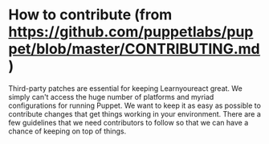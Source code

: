 # How to contribute (from https://github.com/puppetlabs/puppet/blob/master/CONTRIBUTING.md)

Third-party patches are essential for keeping Learnyoureact great. We simply can't
access the huge number of platforms and myriad configurations for running
Puppet. We want to keep it as easy as possible to contribute changes that
get things working in your environment. There are a few guidelines that we
need contributors to follow so that we can have a chance of keeping on
top of things.
